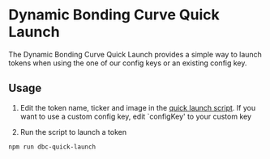 # Dynamic Bonding Curve Quick Launch

The Dynamic Bonding Curve Quick Launch provides a simple way to launch tokens when using the one of our config keys or an existing config key.

## Usage

1. Edit the token name, ticker and image in the [quick launch script](src/index.ts). If you want to use a custom config key, edit `configKey' to your custom key

2. Run the script to launch a token
```bash
npm run dbc-quick-launch
```


